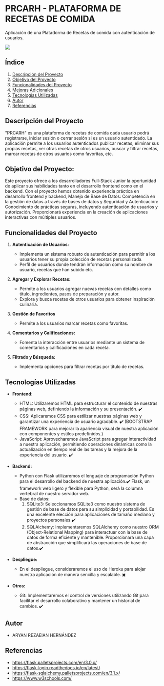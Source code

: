 # PRCARH - PLATAFORMA DE RECETAS DE COMIDA
Aplicación de una Platadorma de Recetas de comida con autenticación de usuarios.

<p align="left">
   <img src="https://img.shields.io/badge/STATUS-EN%20DESAROLLO-green">
   </p>
   
   ## Índice

1. [Descripción del Proyecto](#descripción-del-proyecto)
2. [Objetivo del Proyecto](#objetivo-del-proyecto)
3. [Funcionalidades del Proyecto](#funcionalidades-del-proyecto)
4. [Mejoras Adicionales](#mejoras-adicionales)
5. [Tecnologías Utilizadas](#tecnologías-utilizadas)
6. [Autor](#autor)
7. [Referencias](#referencias)


  ## Descripción del Proyecto


"PRCARH" es una plataforma de recetas de comida cada usuario podrá registrarse, iniciar sesión o cerrar sesión si es un usuario autenticado. La aplicación permite a los usuarios autenticados publicar recetas, eliminar sus propias recetas, ver otras recetas de otros usuarios, buscar y filtrar recetas, marcar recetas de otros usuarios como favoritas, etc.

## Objetivo del Proyecto:

Este proyecto ofrece a los desarrolladores Full-Stack Junior la oportunidad de aplicar sus habilidades tanto en el desarrollo frontend como en el backend. Con el proyecto hemos obtenido experiencia práctica en desarrollo frontend y backend, Manejo de Base de Datos: Competencia en la gestión de datos a través de bases de datos y Seguridad y Autenticación: Conocimiento de prácticas seguras, incluyendo autenticación de usuarios y autorización. Proporcionará experiencia en la creación de aplicaciones interactivas con múltiples usuarios.

## Funcionalidades del Proyecto

1. **Autenticación de Usuarios:**
    - Implementa un sistema robusto de autenticación para permitir a los usuarios tener su propia colección de recetas personalizada.
    - Perfil de usuarios donde tendrán informacion como su nombre de usuario, recetas que han subido etc.

2. **Agregar y Explorar Recetas:**
    - Permite a los usuarios agregar nuevas recetas con detalles como titulo, ingredientes, pasos de preparación y autor.
    - Explora y busca recetas de otros usuarios para obtener inspiración culinaria.

3. **Gestión de Favoritos**
    - Permite a los usuarios marcar recetas como favoritas.

4. **Comentarios y Calificaciones:**
    - Fomenta la interacción entre usuarios mediante un sistema de comentarios y calificaciones en cada receta.

5. **Filtrado y Búsqueda:**
    - Implementa opciones para filtrar recetas por titulo de recetas.

## Tecnologías Utilizadas

- **Frontend:**
  - HTML: Utilizaremos HTML para estructurar el contenido de nuestras páginas web, definiendo la información y su presentación. ✔️
  - CSS: Aplicaremos CSS para estilizar nuestras páginas web y garantizar una experiencia de usuario agradable. ✔️
    (BOOTSTRAP FRAMEWORK para mejorar la apariencia visual de nuestra aplicación con componentes y estilos predefinidos.)
  - JavaScript: Aprovecharemos JavaScript para agregar interactividad a nuestra aplicación, permitiendo operaciones dinámicas como la actualización en tiempo real de las tareas y la mejora de la experiencia del usuario. ✔️

- **Backend:**
  - Python con Flask utilizaremos el lenguaje de programación Python para el desarrollo del backend de nuestra aplicación.✔️
    Flask, un framework web ligero y flexible para Python, será la columna vertebral de nuestro servidor web.
  - Base de datos:
    1. SQLite3: Seleccionamos SQLite3 como nuestro sistema de gestión de base de datos para su simplicidad y portabilidad. Es una excelente elección para aplicaciones de tamaño mediano y proyectos personales.✔️
    2. SQLAlchemy: Implementaremos SQLAlchemy como nuestro ORM (Object-Relational Mapping) para interactuar con la base de datos de forma eficiente y mantenible. Proporcionará una capa de abstracción que simplificará las operaciones de base de datos.✔️


- **Despliegue:**
  - En el despliegue, consideraremos el uso de Heroku para alojar nuestra aplicación de manera sencilla y escalable. ✖️

  
- **Otros:**
  - Git: Implementaremos el control de versiones utilizando Git para facilitar el desarrollo colaborativo y mantener un historial de cambios. ✔️
    
## Autor

- ARYAN REZAEIAN HERNÁNDEZ

## Referencias

- https://flask.palletsprojects.com/en/3.0.x/
- https://flask-login.readthedocs.io/en/latest/
- https://flask-sqlalchemy.palletsprojects.com/en/3.1.x/
- https://www.w3schools.com/
